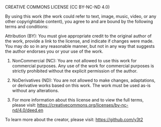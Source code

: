 CREATIVE COMMONS LICENSE (CC BY-NC-ND 4.0)

By using this work (the work could refer to text, image, music, video, or any other copyrightable content), you agree to and are bound by the following terms and conditions:

Attribution (BY): You must give appropriate credit to the original author of the work, provide a link to the license, and indicate if changes were made. You may do so in any reasonable manner, but not in any way that suggests the author endorses you or your use of the work.

1. NonCommercial (NC): You are not allowed to use this work for commercial purposes. Any use of the work for commercial purposes is strictly prohibited without the explicit permission of the author.

2. NoDerivatives (ND): You are not allowed to make changes, adaptations, or derivative works based on this work. The work must be used as-is without any alterations.

3. For more information about this license and to view the full terms, please visit: https://creativecommons.org/licenses/by-nc-nd/4.0/deed.en

To learn more about the creator, please visit: https://github.com/y3t2 

